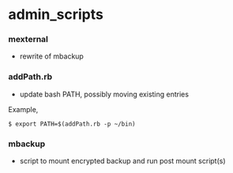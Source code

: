 # admin_scripts

### mexternal

* rewrite of mbackup

### addPath.rb 

* update bash PATH, possibly moving existing entries

Example,

```
$ export PATH=$(addPath.rb -p ~/bin)
```

### mbackup

* script to mount encrypted backup and run post mount script(s)


